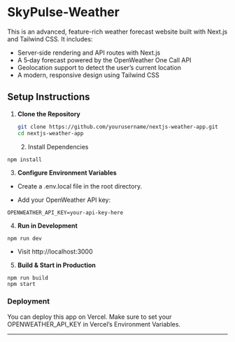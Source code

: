 # SkyPulse-Weather

This is an advanced, feature-rich weather forecast website built with Next.js and Tailwind CSS. It includes:
- Server‑side rendering and API routes with Next.js
- A 5‑day forecast powered by the OpenWeather One Call API
- Geolocation support to detect the user’s current location
- A modern, responsive design using Tailwind CSS

## Setup Instructions

1. **Clone the Repository**
   ```bash
   git clone https://github.com/yourusername/nextjs-weather-app.git
   cd nextjs-weather-app
   ```
   2. Install Dependencies

```
npm install
```

3. **Configure Environment Variables**

- Create a .env.local file in the root directory.

- Add your OpenWeather API key:

```
OPENWEATHER_API_KEY=your-api-key-here
```

4. **Run in Development**

```
npm run dev
```

- Visit http://localhost:3000


5. **Build & Start in Production**

```
npm run build
npm start
```

### Deployment

You can deploy this app on Vercel. Make sure to set your OPENWEATHER_API_KEY in Vercel’s Environment Variables.

---

